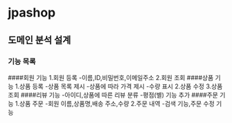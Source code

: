 # jpashop
## 도메인 분석 설계
### 기능 목록
####회원 기능
1.회원 등록
-이름,ID,비밀번호,이메일주소
2.회원 조회
####상품 기능
1.상품 등록
-상품 목록 제시
-상품에 따라 가격 제시
-수량 표시
2.상품 수정
3.상품 조회
####리뷰 기능
-아이디,상품에 따른 리뷰 분류
-평점(별) 기능 추가
####주문 기능
1.상품 주문 
-회원 이름,상품명,배송 주소,수량
2.주문 내역
-검색 기능,주문 수정 기능
